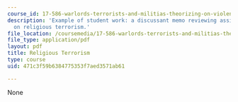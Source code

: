 ```yaml
---
course_id: 17-586-warlords-terrorists-and-militias-theorizing-on-violent-non-state-actors-spring-2009
description: 'Example of student work: a discussant memo reviewing assigned readings
  on religious terrorism.'
file_location: /coursemedia/17-586-warlords-terrorists-and-militias-theorizing-on-violent-non-state-actors-spring-2009/471c3f59b6384775353f7aed3571ab61_MIT17_586s09_assn04.pdf
file_type: application/pdf
layout: pdf
title: Religious Terrorism
type: course
uid: 471c3f59b6384775353f7aed3571ab61

---
```

None
